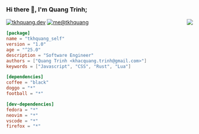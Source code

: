 ### Hi there 👋, I'm Quang Trinh;

<img align="right" src="https://github-readme-stats.vercel.app/api/top-langs/?username=tkhquang&theme=tokyonight">

[![tkhquang.dev](https://img.shields.io/static/v1?label=tkhquang.dev&message=%20&color=cyan&logo=&style=flat-square&logoColor=white)](https://tkhquang.dev)
[![me@tkhquang](https://img.shields.io/static/v1?label=me@tkhquang&message=%20&color=red&logo=gmail&style=flat-square&logoColor=white)](mailto:khacquang.trinh@gmail.com)

```Cargo.toml
[package]
name = "tkhquang_self"
version = "1.0"
age = "^25.0"
description = "Software Engineer"
authors = ["Quang Trinh <khacquang.trinh@gmail.com>"]
keywords = ["Javascript", "CSS", "Rust", "Lua"]

[dependencies]
coffee = "black"
doggo = "*"
football = "*"

[dev-dependencies]
fedora = "*"
neovim = "*"
vscode = "*"
firefox = "*"
```
